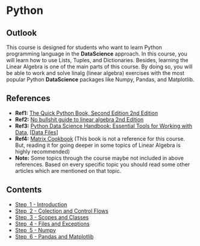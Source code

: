 # Python

## Outlook
This course is designed for students who want to learn Python programming language in the **DataScience** approach. In this course, you will learn how to use Lists, Tuples, and Dictionaries. Besides, learning the Linear Algebra is one of the main parts of this course. By doing so, you will be able to work and solve linalg (linear algebra) exercises with the most popular Python **DataScience** packages like Numpy, Pandas, and Matplotlib.

## References
- **Ref1:** [The Quick Python Book, Second Edition 2nd Edition](https://www.amazon.com/Quick-Python-Book-Second/dp/193518220X)
- **Ref2:** [No bullshit guide to linear algebra 2nd Edition](https://www.amazon.com/No-bullshit-guide-linear-algebra/dp/0992001021)
- **Ref3:** [Python Data Science Handbook: Essential Tools for Working with Data](https://www.amazon.com/Python-Data-Science-Handbook-Essential/dp/1491912057), [[Data Files](https://github.com/jakevdp/PythonDataScienceHandbook/tree/master/notebooks/data)]
- **Ref4:** [Matrix Cookbook](https://www.math.uwaterloo.ca/~hwolkowi/matrixcookbook.pdf) (This book is not a reference for this course. But, reading it for going deeper in some topics of Linear Algebra is highly recommended)
- **Note:** Some topics through the course maybe not included in above references. Based on every specific topic you should read some other articles which are mentioned on that topic. 

## Contents 

- [Step &nbsp;1 - Introduction](01-Introduction.md)
- [Step &nbsp;2 - Colection and Control Flows](02-Lists-Tuples-Sets-Dictionaries-ControlFlows-Strings.md)
- [Step &nbsp;3 - Scopes and Classes](03-Functions-Modules-Scopes-Classes.md)
- [Step &nbsp;4 - Files and Exceptions](04-FileSystem-ReadAndWriteFiles-Exceptions.md)
- [Step &nbsp;5 - Numpy](05-Numpy.md)
- [Step &nbsp;6 - Pandas and Matplotlib](06-Pandas-Matplotlib.md)

